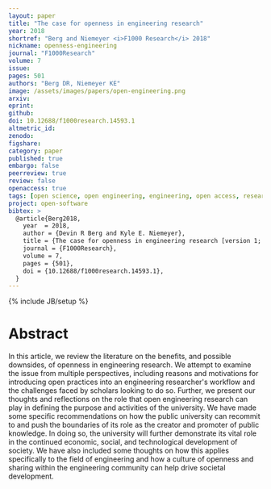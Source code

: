 ```yaml
---
layout: paper
title: "The case for openness in engineering research"
year: 2018
shortref: "Berg and Niemeyer <i>F1000 Research</i> 2018"
nickname: openness-engineering
journal: "F1000Research"
volume: 7
issue:
pages: 501
authors: "Berg DR, Niemeyer KE"
image: /assets/images/papers/open-engineering.png
arxiv:
eprint:
github:
doi: 10.12688/f1000research.14593.1
altmetric_id:
zenodo:
figshare:
category: paper
published: true
embargo: false
peerreview: true
review: false
openaccess: true
tags: [open science, open engineering, engineering, open access, research dissemination]
project: open-software
bibtex: >
  @article{Berg2018,
    year  = 2018,
    author = {Devin R Berg and Kyle E. Niemeyer},
    title = {The case for openness in engineering research [version 1; referees: 2 approved with reservations]},
    journal = {F1000Research},
    volume = 7,
    pages = {501},
    doi = {10.12688/f1000research.14593.1},
  }
---
```

{% include JB/setup %}

# Abstract

In this article, we review the literature on the benefits, and possible downsides, of openness in engineering research. We attempt to examine the issue from multiple perspectives, including reasons and motivations for introducing open practices into an engineering researcher's workflow and the challenges faced by scholars looking to do so. Further, we present our thoughts and reflections on the role that open engineering research can play in defining the purpose and activities of the university. We have made some specific recommendations on how the public university can recommit to and push the boundaries of its role as the creator and promoter of public knowledge. In doing so, the university will further demonstrate its vital role in the continued economic, social, and technological development of society. We have also included some thoughts on how this applies specifically to the field of engineering and how a culture of openness and sharing within the engineering community can help drive societal development.
